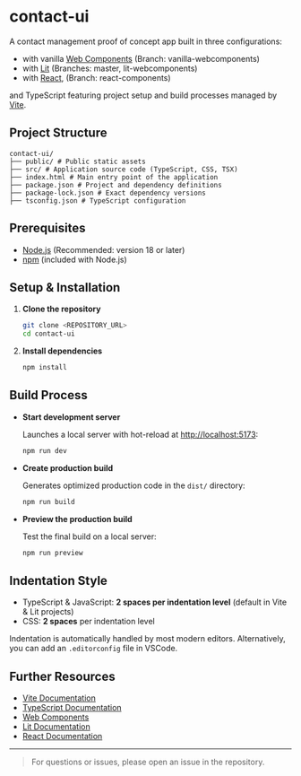 # contact-ui

A contact management proof of concept app built in three configurations:
* with vanilla [Web Components](https://developer.mozilla.org/en-US/docs/Web/API/Web_components)
  (Branch: vanilla-webcomponents)
* with [Lit](https://lit.dev/)
  (Branches: master, lit-webcomponents)
* with [React](https://react.dev),
  (Branch: react-components)

and TypeScript featuring project setup and build processes managed by [Vite](https://vitejs.dev/).

## Project Structure

    contact-ui/ 
    ├── public/ # Public static assets 
    ├── src/ # Application source code (TypeScript, CSS, TSX) 
    ├── index.html # Main entry point of the application 
    ├── package.json # Project and dependency definitions 
    ├── package-lock.json # Exact dependency versions 
    ├── tsconfig.json # TypeScript configuration

## Prerequisites

- [Node.js](https://nodejs.org/) (Recommended: version 18 or later)
- [npm](https://www.npmjs.com/) (included with Node.js)

## Setup & Installation

1. **Clone the repository**

   ```bash
   git clone <REPOSITORY_URL>
   cd contact-ui
   ```

2. **Install dependencies**

   ```bash
   npm install
   ```

## Build Process

- **Start development server**

  Launches a local server with hot-reload at [http://localhost:5173](http://localhost:5173):

   ```bash
   npm run dev
   ```

- **Create production build**

  Generates optimized production code in the `dist/` directory:

   ```bash
   npm run build
   ```

- **Preview the production build**

  Test the final build on a local server:

   ```bash
   npm run preview
   ```

## Indentation Style

- TypeScript & JavaScript: **2 spaces per indentation level** (default in Vite & Lit projects)
- CSS: **2 spaces** per indentation level

Indentation is automatically handled by most modern editors. Alternatively, you can add an `.editorconfig` file in VSCode.

## Further Resources

- [Vite Documentation](https://vitejs.dev/guide/)
- [TypeScript Documentation](https://www.typescriptlang.org/docs/)
- [Web Components](https://developer.mozilla.org/en-US/docs/Web/API/Web_components)
- [Lit Documentation](https://lit.dev/docs/)
- [React Documentation](https://react.dev/)

---

> For questions or issues, please open an issue in the repository.
